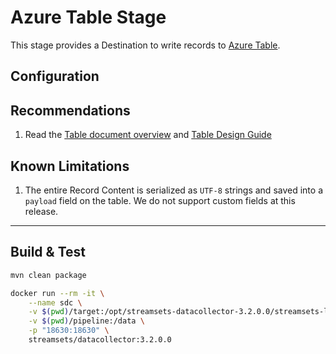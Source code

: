 # Azure Table Stage

This stage provides a Destination to write records to [Azure Table](https://azure.microsoft.com/en-us/services/storage/tables/).

## Configuration





## Recommendations

1. Read the [Table document overview](https://docs.microsoft.com/en-us/azure/cosmos-db/table-storage-overview) and [Table Design Guide](https://docs.microsoft.com/en-us/azure/cosmos-db/table-storage-design-guide)


## Known Limitations

1. The entire Record Content is serialized as `UTF-8` strings and saved into a `payload` field on the table. We do not support custom fields at this release.




----

## Build & Test

```bash
mvn clean package

docker run --rm -it \
    --name sdc \
    -v $(pwd)/target:/opt/streamsets-datacollector-3.2.0.0/streamsets-libs/streamsets-datacollector-azure-lib/lib/ \
    -v $(pwd)/pipeline:/data \
    -p "18630:18630" \
    streamsets/datacollector:3.2.0.0
```